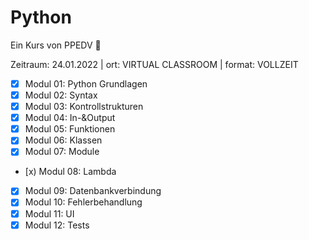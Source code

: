 # Python

Ein Kurs von PPEDV :rocket:


Zeitraum: 24.01.2022 | ort: VIRTUAL CLASSROOM | format: VOLLZEIT 

- [x] Modul 01: Python Grundlagen
- [x] Modul 02: Syntax
- [x] Modul 03: Kontrollstrukturen
- [x] Modul 04: In-&Output
- [x] Modul 05: Funktionen
- [x] Modul 06: Klassen
- [x] Modul 07: Module
- [x) Modul 08: Lambda
- [x] Modul 09: Datenbankverbindung
- [x] Modul 10: Fehlerbehandlung
- [x] Modul 11: UI
- [x] Modul 12: Tests
